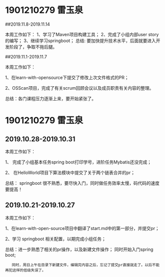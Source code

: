 # 1901210279 雷玉泉

##2019.11.8-2019.11.14

 本周工作如下：
   1、学习了Maven项目构建工具；
   2、完成了小组内部user story的编写；
   3、继续学习springboot；
 总结: 要加快提升技术水平，后面就要进入开发阶段了，争取不拖后腿。


##2019.11.1-2019.11.7

本周工作如下：

  1、在learn-with-opensource下提交了修改上次文件格式的PR；
 
  2、OSScan项目，完成了有关scrum回顾会议以及成员职责有关内容的整理。
 
  总结：各门课程压力逐渐上来，要开始紧张了。
  

# 1901210279 雷玉泉

## 2019.10.28-2019.10.31

本周工作如下：
   
   1、 完成了小组基本任务spring boot打印学号，进阶任务Mybatis还没完成；
    
   2、 在HelloWorld项目下算法模块中提交了关于两个链表合并的pr；
    
   总结： springboot 很不熟悉，要尽快入门，同时做任务效率太慢，码代码的速度要提高！
   

## 2019.10.21-2019.10.27

本周工作如下：

 1、在learn-with-open-source项目中翻译了start.md中的第一部分，并提交pr；

 2、学习 springboot 相关配置，以期完成小组任务；

 总结：进一步熟悉了相关的pr操作，以及新建文件操作； 同时开始入门spring boot;
  
       同时，周日上午在目录下新建文件，编辑完内容之后，忘记了提交pr直接就走了。以后不能再犯这样的低级失误了。

 

   
   

